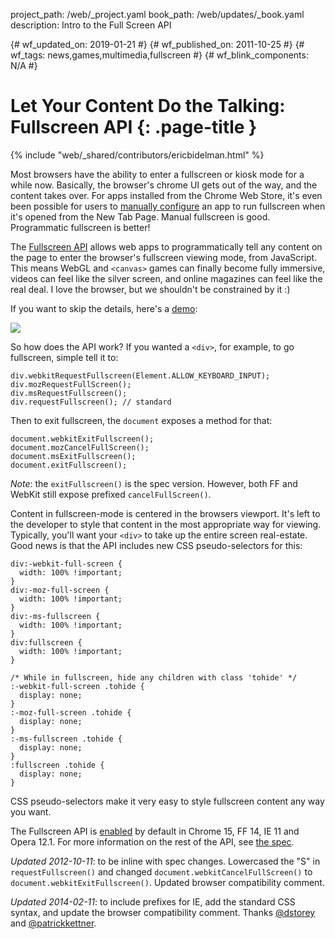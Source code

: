 project_path: /web/_project.yaml book_path: /web/updates/_book.yaml description: Intro to the Full Screen API

{# wf_updated_on: 2019-01-21 #} {# wf_published_on: 2011-10-25 #} {# wf_tags: news,games,multimedia,fullscreen #} {# wf_blink_components: N/A #}

# Let Your Content Do the Talking: Fullscreen API {: .page-title }

{% include "web/_shared/contributors/ericbidelman.html" %}

Most browsers have the ability to enter a fullscreen or kiosk mode for a while now. Basically, the browser's chrome UI gets out of the way, and the content takes over. For apps installed from the Chrome Web Store, it's even been possible for users to [manually configure](https://developer.chrome.com/webstore/faq?csw=1#faq-app-18) an app to run fullscreen when it's opened from the New Tab Page. Manual fullscreen is good. Programmatic fullscreen is better!

The [Fullscreen API](https://fullscreen.spec.whatwg.org/) allows web apps to programmatically tell any content on the page to enter the browser's fullscreen viewing mode, from JavaScript. This means WebGL and `<canvas>` games can finally become fully immersive, videos can feel like the silver screen, and online magazines can feel like the real deal. I love the browser, but we shouldn't be constrained by it :)

If you want to skip the details, here's a [demo](http://html5-demos.appspot.com/static/fullscreen.html):

<a href="http://html5-demos.appspot.com/static/fullscreen.html"><img src="/web/updates/images/2011-10-26-let-your-content-do-the-talking-fullscreen-api/fullscreen-demo.jpg"></a>

So how does the API work? If you wanted a `<div>`, for example, to go fullscreen, simple tell it to:

    div.webkitRequestFullscreen(Element.ALLOW_KEYBOARD_INPUT);
    div.mozRequestFullScreen();
    div.msRequestFullscreen();
    div.requestFullscreen(); // standard
    

Then to exit fullscreen, the `document` exposes a method for that:

    document.webkitExitFullscreen();
    document.mozCancelFullScreen();
    document.msExitFullscreen();
    document.exitFullscreen();
    

*Note*: the `exitFullscreen()` is the spec version. However, both FF and WebKit still expose prefixed `cancelFullScreen()`.

Content in fullscreen-mode is centered in the browsers viewport. It's left to the developer to style that content in the most appropriate way for viewing. Typically, you'll want your `<div>` to take up the entire screen real-estate. Good news is that the API includes new CSS pseudo-selectors for this:

    div:-webkit-full-screen {
      width: 100% !important;
    }
    div:-moz-full-screen {
      width: 100% !important;
    }
    div:-ms-fullscreen {
      width: 100% !important;
    }
    div:fullscreen {
      width: 100% !important;
    }
    
    /* While in fullscreen, hide any children with class 'tohide' */
    :-webkit-full-screen .tohide {
      display: none;
    }
    :-moz-full-screen .tohide {
      display: none;
    }
    :-ms-fullscreen .tohide {
      display: none;
    }
    :fullscreen .tohide {
      display: none;
    }
    

CSS pseudo-selectors make it very easy to style fullscreen content any way you want.

The Fullscreen API is [enabled](https://caniuse.com/#search=fullscreen) by default in Chrome 15, FF 14, IE 11 and Opera 12.1. For more information on the rest of the API, see [the spec](https://fullscreen.spec.whatwg.org/).

*Updated 2012-10-11*: to be inline with spec changes. Lowercased the "S" in `requestFullscreen()` and changed `document.webkitCancelFullScreen()` to `document.webkitExitFullscreen()`. Updated browser compatibility comment.

*Updated 2014-02-11*: to include prefixes for IE, add the standard CSS syntax, and update the browser compatibility comment. Thanks [@dstorey](https://twitter.com/dstorey) and [@patrickkettner](https://twitter.com/patrickkettner).